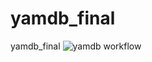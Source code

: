 # yamdb_final
yamdb_final
![yamdb workflow](https://github.com/iliaivenin/yamdb_final/actions/workflows/yamdb_workflow.yml/badge.svg)